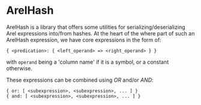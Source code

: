 # ArelHash

ArelHash is a library that offers some utilities for serializing/deserializing Arel expressions into/from hashes.
At the heart of the where part of such an ArelHash expression, we have core expressions in the form of: 

 ``` { <predication>: { <left_operand> => <right_operand> } } ```
  
with ```operand``` being a 'column name' if it is a symbol, or a constant otherwise.
 
These expressions can be combined using *OR* and/or *AND*:
 
    { or: [ <subexpression>, <subexpression>, ... ] }
    { and: [ <subexpression>, <subexpression>, ... ] }
 
 